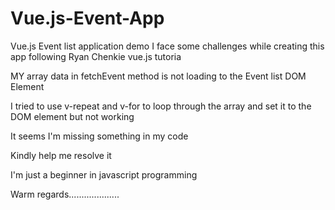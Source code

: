 # Vue.js-Event-App
Vue.js Event list application demo 
I face some challenges while creating this app following Ryan Chenkie vue.js tutoria

MY array data in fetchEvent method is not loading to the Event list DOM Element

I tried to use v-repeat and v-for to loop through the array and set it to the DOM element but not working

It seems I'm missing something in my code

Kindly help me resolve it

I'm just a beginner in javascript programming

Warm regards....................
